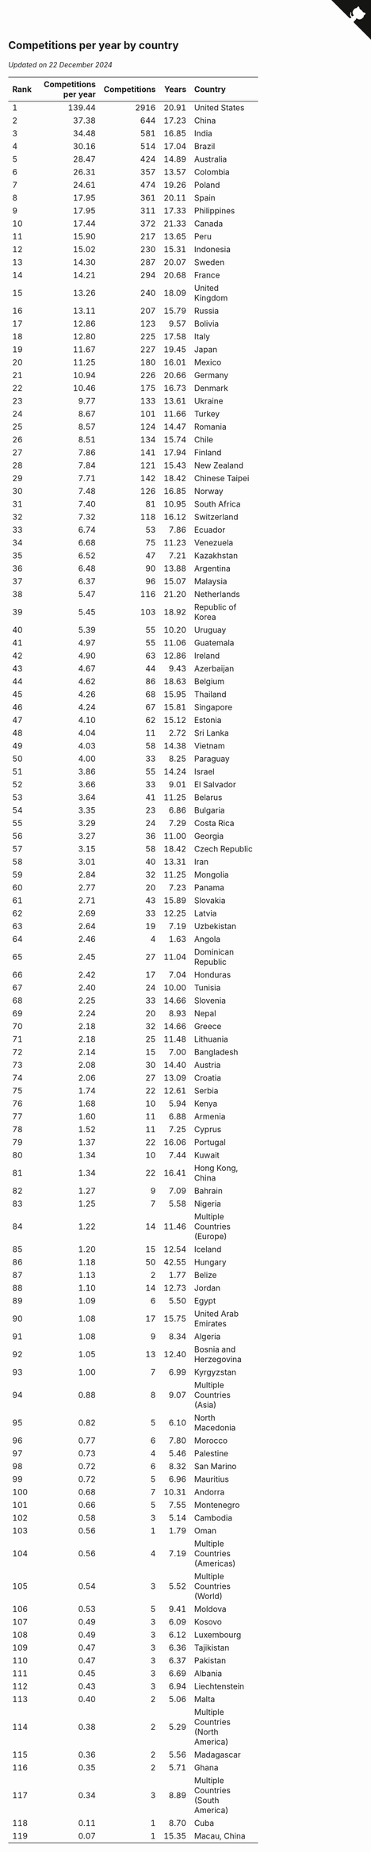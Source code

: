 ## Competitions per year by country

*Updated on 22 December 2024*

| Rank | Competitions per year | Competitions | Years | Country |
| :--- | ---: | ---: | ---: | :--- |
| 1 | 139.44 | 2916 | 20.91 | United States |
| 2 | 37.38 | 644 | 17.23 | China |
| 3 | 34.48 | 581 | 16.85 | India |
| 4 | 30.16 | 514 | 17.04 | Brazil |
| 5 | 28.47 | 424 | 14.89 | Australia |
| 6 | 26.31 | 357 | 13.57 | Colombia |
| 7 | 24.61 | 474 | 19.26 | Poland |
| 8 | 17.95 | 361 | 20.11 | Spain |
| 9 | 17.95 | 311 | 17.33 | Philippines |
| 10 | 17.44 | 372 | 21.33 | Canada |
| 11 | 15.90 | 217 | 13.65 | Peru |
| 12 | 15.02 | 230 | 15.31 | Indonesia |
| 13 | 14.30 | 287 | 20.07 | Sweden |
| 14 | 14.21 | 294 | 20.68 | France |
| 15 | 13.26 | 240 | 18.09 | United Kingdom |
| 16 | 13.11 | 207 | 15.79 | Russia |
| 17 | 12.86 | 123 | 9.57 | Bolivia |
| 18 | 12.80 | 225 | 17.58 | Italy |
| 19 | 11.67 | 227 | 19.45 | Japan |
| 20 | 11.25 | 180 | 16.01 | Mexico |
| 21 | 10.94 | 226 | 20.66 | Germany |
| 22 | 10.46 | 175 | 16.73 | Denmark |
| 23 | 9.77 | 133 | 13.61 | Ukraine |
| 24 | 8.67 | 101 | 11.66 | Turkey |
| 25 | 8.57 | 124 | 14.47 | Romania |
| 26 | 8.51 | 134 | 15.74 | Chile |
| 27 | 7.86 | 141 | 17.94 | Finland |
| 28 | 7.84 | 121 | 15.43 | New Zealand |
| 29 | 7.71 | 142 | 18.42 | Chinese Taipei |
| 30 | 7.48 | 126 | 16.85 | Norway |
| 31 | 7.40 | 81 | 10.95 | South Africa |
| 32 | 7.32 | 118 | 16.12 | Switzerland |
| 33 | 6.74 | 53 | 7.86 | Ecuador |
| 34 | 6.68 | 75 | 11.23 | Venezuela |
| 35 | 6.52 | 47 | 7.21 | Kazakhstan |
| 36 | 6.48 | 90 | 13.88 | Argentina |
| 37 | 6.37 | 96 | 15.07 | Malaysia |
| 38 | 5.47 | 116 | 21.20 | Netherlands |
| 39 | 5.45 | 103 | 18.92 | Republic of Korea |
| 40 | 5.39 | 55 | 10.20 | Uruguay |
| 41 | 4.97 | 55 | 11.06 | Guatemala |
| 42 | 4.90 | 63 | 12.86 | Ireland |
| 43 | 4.67 | 44 | 9.43 | Azerbaijan |
| 44 | 4.62 | 86 | 18.63 | Belgium |
| 45 | 4.26 | 68 | 15.95 | Thailand |
| 46 | 4.24 | 67 | 15.81 | Singapore |
| 47 | 4.10 | 62 | 15.12 | Estonia |
| 48 | 4.04 | 11 | 2.72 | Sri Lanka |
| 49 | 4.03 | 58 | 14.38 | Vietnam |
| 50 | 4.00 | 33 | 8.25 | Paraguay |
| 51 | 3.86 | 55 | 14.24 | Israel |
| 52 | 3.66 | 33 | 9.01 | El Salvador |
| 53 | 3.64 | 41 | 11.25 | Belarus |
| 54 | 3.35 | 23 | 6.86 | Bulgaria |
| 55 | 3.29 | 24 | 7.29 | Costa Rica |
| 56 | 3.27 | 36 | 11.00 | Georgia |
| 57 | 3.15 | 58 | 18.42 | Czech Republic |
| 58 | 3.01 | 40 | 13.31 | Iran |
| 59 | 2.84 | 32 | 11.25 | Mongolia |
| 60 | 2.77 | 20 | 7.23 | Panama |
| 61 | 2.71 | 43 | 15.89 | Slovakia |
| 62 | 2.69 | 33 | 12.25 | Latvia |
| 63 | 2.64 | 19 | 7.19 | Uzbekistan |
| 64 | 2.46 | 4 | 1.63 | Angola |
| 65 | 2.45 | 27 | 11.04 | Dominican Republic |
| 66 | 2.42 | 17 | 7.04 | Honduras |
| 67 | 2.40 | 24 | 10.00 | Tunisia |
| 68 | 2.25 | 33 | 14.66 | Slovenia |
| 69 | 2.24 | 20 | 8.93 | Nepal |
| 70 | 2.18 | 32 | 14.66 | Greece |
| 71 | 2.18 | 25 | 11.48 | Lithuania |
| 72 | 2.14 | 15 | 7.00 | Bangladesh |
| 73 | 2.08 | 30 | 14.40 | Austria |
| 74 | 2.06 | 27 | 13.09 | Croatia |
| 75 | 1.74 | 22 | 12.61 | Serbia |
| 76 | 1.68 | 10 | 5.94 | Kenya |
| 77 | 1.60 | 11 | 6.88 | Armenia |
| 78 | 1.52 | 11 | 7.25 | Cyprus |
| 79 | 1.37 | 22 | 16.06 | Portugal |
| 80 | 1.34 | 10 | 7.44 | Kuwait |
| 81 | 1.34 | 22 | 16.41 | Hong Kong, China |
| 82 | 1.27 | 9 | 7.09 | Bahrain |
| 83 | 1.25 | 7 | 5.58 | Nigeria |
| 84 | 1.22 | 14 | 11.46 | Multiple Countries (Europe) |
| 85 | 1.20 | 15 | 12.54 | Iceland |
| 86 | 1.18 | 50 | 42.55 | Hungary |
| 87 | 1.13 | 2 | 1.77 | Belize |
| 88 | 1.10 | 14 | 12.73 | Jordan |
| 89 | 1.09 | 6 | 5.50 | Egypt |
| 90 | 1.08 | 17 | 15.75 | United Arab Emirates |
| 91 | 1.08 | 9 | 8.34 | Algeria |
| 92 | 1.05 | 13 | 12.40 | Bosnia and Herzegovina |
| 93 | 1.00 | 7 | 6.99 | Kyrgyzstan |
| 94 | 0.88 | 8 | 9.07 | Multiple Countries (Asia) |
| 95 | 0.82 | 5 | 6.10 | North Macedonia |
| 96 | 0.77 | 6 | 7.80 | Morocco |
| 97 | 0.73 | 4 | 5.46 | Palestine |
| 98 | 0.72 | 6 | 8.32 | San Marino |
| 99 | 0.72 | 5 | 6.96 | Mauritius |
| 100 | 0.68 | 7 | 10.31 | Andorra |
| 101 | 0.66 | 5 | 7.55 | Montenegro |
| 102 | 0.58 | 3 | 5.14 | Cambodia |
| 103 | 0.56 | 1 | 1.79 | Oman |
| 104 | 0.56 | 4 | 7.19 | Multiple Countries (Americas) |
| 105 | 0.54 | 3 | 5.52 | Multiple Countries (World) |
| 106 | 0.53 | 5 | 9.41 | Moldova |
| 107 | 0.49 | 3 | 6.09 | Kosovo |
| 108 | 0.49 | 3 | 6.12 | Luxembourg |
| 109 | 0.47 | 3 | 6.36 | Tajikistan |
| 110 | 0.47 | 3 | 6.37 | Pakistan |
| 111 | 0.45 | 3 | 6.69 | Albania |
| 112 | 0.43 | 3 | 6.94 | Liechtenstein |
| 113 | 0.40 | 2 | 5.06 | Malta |
| 114 | 0.38 | 2 | 5.29 | Multiple Countries (North America) |
| 115 | 0.36 | 2 | 5.56 | Madagascar |
| 116 | 0.35 | 2 | 5.71 | Ghana |
| 117 | 0.34 | 3 | 8.89 | Multiple Countries (South America) |
| 118 | 0.11 | 1 | 8.70 | Cuba |
| 119 | 0.07 | 1 | 15.35 | Macau, China |


<a href="https://github.com/JustinTimeCuber/wca_statistics" class="github-corner" aria-label="View source on Github"><svg width="80" height="80" viewBox="0 0 250 250" style="fill:#151513; color:#fff; position: absolute; top: 0; border: 0; right: 0;" aria-hidden="true"><path d="M0,0 L115,115 L130,115 L142,142 L250,250 L250,0 Z"></path><path d="M128.3,109.0 C113.8,99.7 119.0,89.6 119.0,89.6 C122.0,82.7 120.5,78.6 120.5,78.6 C119.2,72.0 123.4,76.3 123.4,76.3 C127.3,80.9 125.5,87.3 125.5,87.3 C122.9,97.6 130.6,101.9 134.4,103.2" fill="currentColor" style="transform-origin: 130px 106px;" class="octo-arm"></path><path d="M115.0,115.0 C114.9,115.1 118.7,116.5 119.8,115.4 L133.7,101.6 C136.9,99.2 139.9,98.4 142.2,98.6 C133.8,88.0 127.5,74.4 143.8,58.0 C148.5,53.4 154.0,51.2 159.7,51.0 C160.3,49.4 163.2,43.6 171.4,40.1 C171.4,40.1 176.1,42.5 178.8,56.2 C183.1,58.6 187.2,61.8 190.9,65.4 C194.5,69.0 197.7,73.2 200.1,77.6 C213.8,80.2 216.3,84.9 216.3,84.9 C212.7,93.1 206.9,96.0 205.4,96.6 C205.1,102.4 203.0,107.8 198.3,112.5 C181.9,128.9 168.3,122.5 157.7,114.1 C157.9,116.9 156.7,120.9 152.7,124.9 L141.0,136.5 C139.8,137.7 141.6,141.9 141.8,141.8 Z" fill="currentColor" class="octo-body"></path></svg></a><style>.github-corner:hover .octo-arm{animation:octocat-wave 560ms ease-in-out}@keyframes octocat-wave{0%,100%{transform:rotate(0)}20%,60%{transform:rotate(-25deg)}40%,80%{transform:rotate(10deg)}}@media (max-width:500px){.github-corner:hover .octo-arm{animation:none}.github-corner .octo-arm{animation:octocat-wave 560ms ease-in-out}}</style>
